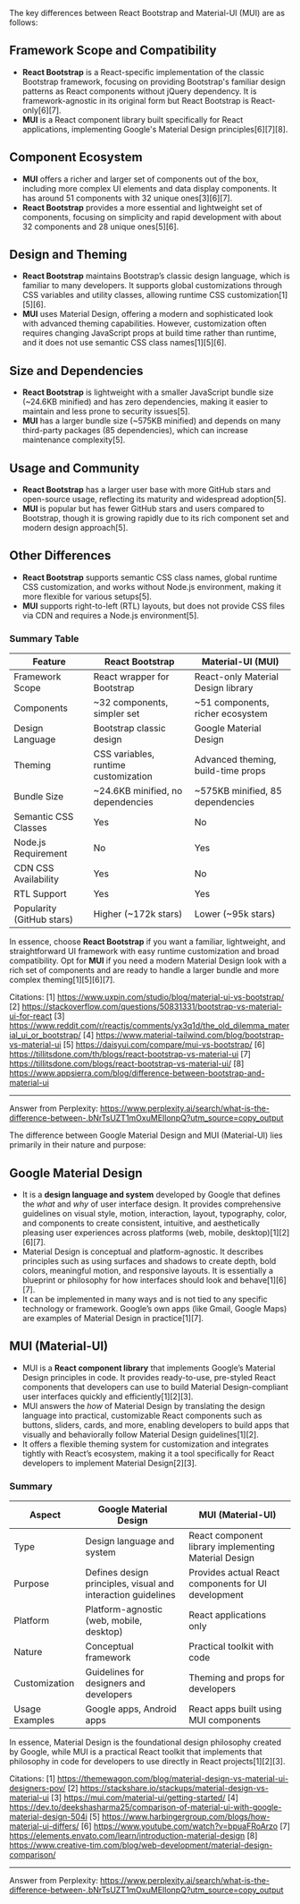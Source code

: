 The key differences between React Bootstrap and Material-UI (MUI) are as follows:

## Framework Scope and Compatibility

- **React Bootstrap** is a React-specific implementation of the classic Bootstrap framework, focusing on providing
  Bootstrap's familiar design patterns as React components without jQuery dependency. It is framework-agnostic in its
  original form but React Bootstrap is React-only[6][7].
- **MUI** is a React component library built specifically for React applications, implementing Google's Material Design
  principles[6][7][8].

## Component Ecosystem

- **MUI** offers a richer and larger set of components out of the box, including more complex UI elements and data display
  components. It has around 51 components with 32 unique ones[3][6][7].
- **React Bootstrap** provides a more essential and lightweight set of components, focusing on simplicity and rapid
  development with about 32 components and 28 unique ones[5][6].

## Design and Theming

- **React Bootstrap** maintains Bootstrap’s classic design language, which is familiar to many developers. It supports global
  customizations through CSS variables and utility classes, allowing runtime CSS customization[1][5][6].
- **MUI** uses Material Design, offering a modern and sophisticated look with advanced theming capabilities. However,
  customization often requires changing JavaScript props at build time rather than runtime, and it does not use semantic CSS
  class names[1][5][6].

## Size and Dependencies

- **React Bootstrap** is lightweight with a smaller JavaScript bundle size (~24.6KB minified) and has zero dependencies,
  making it easier to maintain and less prone to security issues[5].
- **MUI** has a larger bundle size (~575KB minified) and depends on many third-party packages (85 dependencies), which can
  increase maintenance complexity[5].

## Usage and Community

- **React Bootstrap** has a larger user base with more GitHub stars and open-source usage, reflecting its maturity and
  widespread adoption[5].
- **MUI** is popular but has fewer GitHub stars and users compared to Bootstrap, though it is growing rapidly due to its rich
  component set and modern design approach[5].

## Other Differences

- **React Bootstrap** supports semantic CSS class names, global runtime CSS customization, and works without Node.js
  environment, making it more flexible for various setups[5].
- **MUI** supports right-to-left (RTL) layouts, but does not provide CSS files via CDN and requires a Node.js environment[5].

### Summary Table

| Feature                   | React Bootstrap                      | Material-UI (MUI)                  |
| ------------------------- | ------------------------------------ | ---------------------------------- |
| Framework Scope           | React wrapper for Bootstrap          | React-only Material Design library |
| Components                | ~32 components, simpler set          | ~51 components, richer ecosystem   |
| Design Language           | Bootstrap classic design             | Google Material Design             |
| Theming                   | CSS variables, runtime customization | Advanced theming, build-time props |
| Bundle Size               | ~24.6KB minified, no dependencies    | ~575KB minified, 85 dependencies   |
| Semantic CSS Classes      | Yes                                  | No                                 |
| Node.js Requirement       | No                                   | Yes                                |
| CDN CSS Availability      | Yes                                  | No                                 |
| RTL Support               | Yes                                  | Yes                                |
| Popularity (GitHub stars) | Higher (~172k stars)                 | Lower (~95k stars)                 |

In essence, choose **React Bootstrap** if you want a familiar, lightweight, and straightforward UI framework with easy
runtime customization and broad compatibility. Opt for **MUI** if you need a modern Material Design look with a rich set of
components and are ready to handle a larger bundle and more complex theming[1][5][6][7].

Citations: [1] https://www.uxpin.com/studio/blog/material-ui-vs-bootstrap/ [2]
https://stackoverflow.com/questions/50831331/bootstrap-vs-material-ui-for-react [3]
https://www.reddit.com/r/reactjs/comments/yx3q1d/the_old_dilemma_material_ui_or_bootstrap/ [4]
https://www.material-tailwind.com/blog/bootstrap-vs-material-ui [5] https://daisyui.com/compare/mui-vs-bootstrap/ [6]
https://tillitsdone.com/th/blogs/react-bootstrap-vs-material-ui [7]
https://tillitsdone.com/blogs/react-bootstrap-vs-material-ui/ [8]
https://www.appsierra.com/blog/difference-between-bootstrap-and-material-ui

---

Answer from Perplexity:
https://www.perplexity.ai/search/what-is-the-difference-between-.bNrTsUZT1mOxuMEIlonpQ?utm_source=copy_output

The difference between Google Material Design and MUI (Material-UI) lies primarily in their nature and purpose:

## Google Material Design

- It is a **design language and system** developed by Google that defines the _what_ and _why_ of user interface design. It
  provides comprehensive guidelines on visual style, motion, interaction, layout, typography, color, and components to create
  consistent, intuitive, and aesthetically pleasing user experiences across platforms (web, mobile, desktop)[1][2][6][7].
- Material Design is conceptual and platform-agnostic. It describes principles such as using surfaces and shadows to create
  depth, bold colors, meaningful motion, and responsive layouts. It is essentially a blueprint or philosophy for how
  interfaces should look and behave[1][6][7].
- It can be implemented in many ways and is not tied to any specific technology or framework. Google’s own apps (like Gmail,
  Google Maps) are examples of Material Design in practice[1][7].

## MUI (Material-UI)

- MUI is a **React component library** that implements Google’s Material Design principles in code. It provides ready-to-use,
  pre-styled React components that developers can use to build Material Design-compliant user interfaces quickly and
  efficiently[1][2][3].
- MUI answers the _how_ of Material Design by translating the design language into practical, customizable React components
  such as buttons, sliders, cards, and more, enabling developers to build apps that visually and behaviorally follow Material
  Design guidelines[1][2].
- It offers a flexible theming system for customization and integrates tightly with React’s ecosystem, making it a tool
  specifically for React developers to implement Material Design[2][3].

### Summary

| Aspect         | Google Material Design                                       | MUI (Material-UI)                                    |
| -------------- | ------------------------------------------------------------ | ---------------------------------------------------- |
| Type           | Design language and system                                   | React component library implementing Material Design |
| Purpose        | Defines design principles, visual and interaction guidelines | Provides actual React components for UI development  |
| Platform       | Platform-agnostic (web, mobile, desktop)                     | React applications only                              |
| Nature         | Conceptual framework                                         | Practical toolkit with code                          |
| Customization  | Guidelines for designers and developers                      | Theming and props for developers                     |
| Usage Examples | Google apps, Android apps                                    | React apps built using MUI components                |

In essence, Material Design is the foundational design philosophy created by Google, while MUI is a practical React toolkit
that implements that philosophy in code for developers to use directly in React projects[1][2][3].

Citations: [1] https://themewagon.com/blog/material-design-vs-material-ui-designers-pov/ [2]
https://stackshare.io/stackups/material-design-vs-material-ui [3] https://mui.com/material-ui/getting-started/ [4]
https://dev.to/deekshasharma25/comparison-of-material-ui-with-google-material-design-504i [5]
https://www.harbingergroup.com/blogs/how-material-ui-differs/ [6] https://www.youtube.com/watch?v=bpuaFRoArzo [7]
https://elements.envato.com/learn/introduction-material-design [8]
https://www.creative-tim.com/blog/web-development/material-design-comparison/

---

Answer from Perplexity:
https://www.perplexity.ai/search/what-is-the-difference-between-.bNrTsUZT1mOxuMEIlonpQ?utm_source=copy_output

